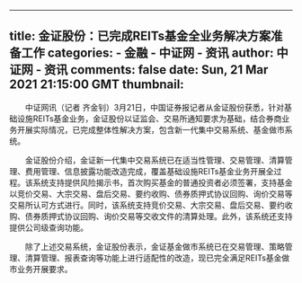 
---
title: 金证股份：已完成REITs基金全业务解决方案准备工作
categories: 
    - 金融
    - 中证网 - 资讯
author: 中证网 - 资讯
comments: false
date: Sun, 21 Mar 2021 21:15:00 GMT
thumbnail: 
---

<div>   
<p>　　中证网讯（记者 齐金钊）3月21日，中国证券报记者从金证股份获悉，针对基础设施REITs基金业务，金证股份以证监会、交易所通知要求为基础，结合券商业务开展实际情况，已完成整体性解决方案，包含新一代集中交易系统、基金做市系统。</p>
<p>　　金证股份介绍，金证新一代集中交易系统已在适当性管理、交易管理、清算管理、费用管理、信息披露功能改造完成，覆盖基础设施REITs基金业务开展全过程。该系统支持提供风险揭示书，首次购买基金的普通投资者必须签署，支持基金以竞价交易、大宗交易、盘后交易、要约收购、债券质押式协议回购、询价交易等交易所认可方式进行。同时，该系统支持竞价交易、大宗交易、盘后交易、要约收购、债券质押式协议回购、询价交易等交收文件的清算处理。此外，该系统还支持提供公司级查询功能。</p>
<p>　　除了上述交易系统，金证股份表示，金证基金做市系统已在交易管理、策略管理、清算管理、报表查询等功能上进行适配性的改造，现已完全满足REITs基金做市业务开展要求。</p>  
</div>
            